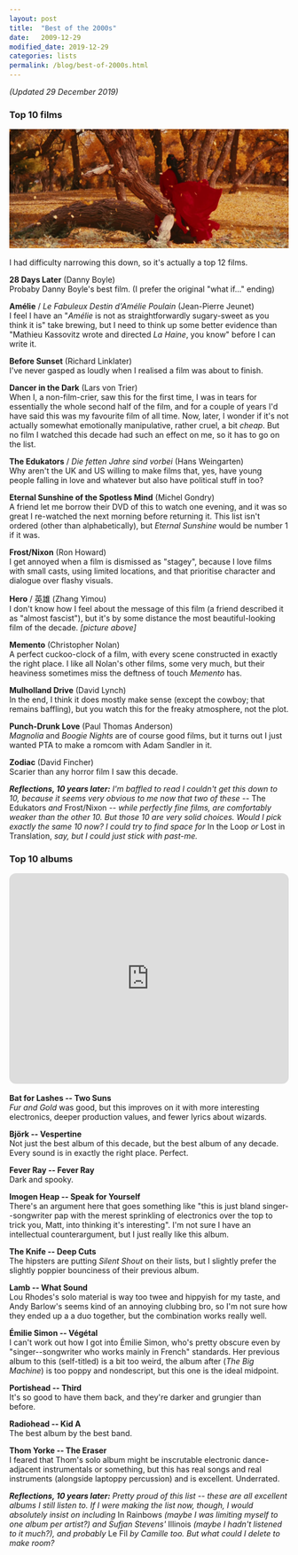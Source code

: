```yaml
---
layout: post
title:  "Best of the 2000s"
date:   2009-12-29
modified_date: 2019-12-29
categories: lists
permalink: /blog/best-of-2000s.html
---
```


*(Updated 29 December 2019)*

### Top 10 films

![](../assets/img/00s-hero.jpg)

I had difficulty narrowing this down, so it's actually a top 12 films.

**28 Days Later** (Danny Boyle)  
Probaby Danny Boyle's best film. (I prefer the original "what if..." ending)

**Amélie** / *Le Fabuleux Destin d'Amélie Poulain* (Jean-Pierre Jeunet)  
I feel I have an "*Amélie* is not as straightforwardly sugary-sweet as you think it is" take brewing, but I need to think up some better evidence than "Mathieu Kassovitz wrote and directed *La Haine*, you know" before I can write it.

**Before Sunset** (Richard Linklater)  
I've never gasped as loudly when I realised a film was about to finish.

**Dancer in the Dark** (Lars von Trier)  
When I, a non-film-crier, saw this for the first time, I was in tears for essentially the whole second half of the film, and for a couple of years I'd have said this was my favourite film of all time. Now, later, I wonder if it's not actually somewhat emotionally manipulative, rather cruel, a bit *cheap*. But no film I watched this decade had such an effect on me, so it has to go on the list.

**The Edukators** / *Die fetten Jahre sind vorbei* (Hans Weingarten)  
Why aren't the UK and US willing to make films that, yes, have young people falling in love and whatever but also have political stuff in too?

**Eternal Sunshine of the Spotless Mind** (Michel Gondry)  
A friend let me borrow their DVD of this to watch one evening, and it was so great I re-watched the next morning before returning it. This list isn't ordered (other than alphabetically), but *Eternal Sunshine* would be number 1 if it was.

**Frost/Nixon** (Ron Howard)  
I get annoyed when a film is dismissed as "stagey", because I love films with small casts, using limited locations, and that prioritise character and dialogue over flashy visuals.

**Hero** / 英雄 (Zhang Yimou)  
I don't know how I feel about the message of this film (a friend described it as "almost fascist"), but it's by some distance the most beautiful-looking film of the decade. *[picture above]*

**Memento** (Christopher Nolan)  
A perfect cuckoo-clock of a film, with every scene constructed in exactly the right place. I like all Nolan's other films, some very much, but their heaviness sometimes miss the deftness of touch *Memento* has.

**Mulholland Drive** (David Lynch)  
In the end, I think it does mostly make sense (except the cowboy; that remains baffling), but you watch this for the freaky atmosphere, not the plot.

**Punch-Drunk Love** (Paul Thomas Anderson)  
*Magnolia* and *Boogie Nights* are of course good films, but it turns out I just wanted PTA to make a romcom with Adam Sandler in it.

**Zodiac** (David Fincher)  
Scarier than any horror film I saw this decade.

***Reflections, 10 years later:** I'm baffled to read I couldn't get this down to 10, because it seems very obvious to me now that two of these --* The Edukators *and* Frost/Nixon *-- while perfectly fine films, are comfortably weaker than the other 10. But those 10 are very solid choices. Would I pick exactly the same 10 now? I could try to find space for* In the Loop *or* Lost in Translation, *say, but I could just stick with past-me.*


### Top 10 albums

<iframe style="border-radius:12px" src="https://open.spotify.com/embed/playlist/6SCkhvYYgOixyiFHv9X9KU?utm_source=generator" width="100%" height="380" frameBorder="0" allowfullscreen="" allow="autoplay; clipboard-write; encrypted-media; fullscreen; picture-in-picture"></iframe>

**Bat for Lashes -- Two Suns**  
*Fur and Gold* was good, but this improves on it with more interesting electronics, deeper production values, and fewer lyrics about wizards.

**Björk -- Vespertine**  
Not just the best album of this decade, but the best album of any decade. Every sound is in exactly the right place. Perfect.

**Fever Ray -- Fever Ray**  
Dark and spooky.

**Imogen Heap -- Speak for Yourself**  
There's an argument here that goes something like "this is just bland singer--songwriter pap with the merest sprinkling of electronics over the top to trick you, Matt, into thinking it's interesting". I'm not sure I have an intellectual counterargument, but I just really like this album.

**The Knife -- Deep Cuts**  
The hipsters are putting *Silent Shout* on their lists, but I slightly prefer the slightly poppier bounciness of their previous album.

**Lamb -- What Sound**  
Lou Rhodes's solo material is way too twee and hippyish for my taste, and Andy Barlow's seems kind of an annoying clubbing bro, so I'm not sure how they ended up a a duo together, but the combination works really well.

**Émilie Simon -- Végétal**  
I can't work out how I got into Émilie Simon, who's pretty obscure even by "singer--songwriter who works mainly in French" standards. Her previous album to this (self-titled) is a bit too weird, the album after (*The Big Machine*) is too poppy and nondescript, but this one is the ideal midpoint.

**Portishead -- Third**  
It's so good to have them back, and they're darker and grungier than before.

**Radiohead -- Kid A**  
The best album by the best band.

**Thom Yorke -- The Eraser**  
I feared that Thom's solo album might be inscrutable electronic dance-adjacent instrumentals or something, but this has real songs and real instruments (alongside laptoppy percussion) and is excellent. Underrated.

***Reflections, 10 years later:** Pretty proud of this list -- these are all excellent albums I still listen to. If I were making the list now, though, I would absolutely insist on including* In Rainbows *(maybe I was limiting myself to one album per artist?) and Sufjan Stevens'* Illinois *(maybe I hadn't listened to it much?), and probably* Le Fil *by Camille too. But what could I delete to make room?*
